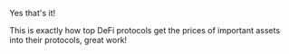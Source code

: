 Yes that's it!

This is exactly how top DeFi protocols get the prices of important assets into their protocols, great work!